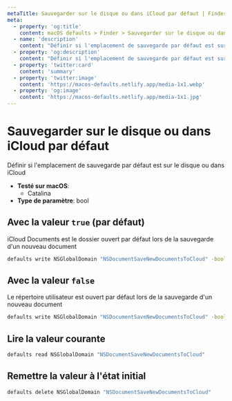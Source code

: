 ```yaml
---
metaTitle: Sauvegarder sur le disque ou dans iCloud par défaut | Finder | macOS defaults
meta:
  - property: 'og:title'
    content: macOS defaults > Finder > Sauvegarder sur le disque ou dans iCloud par défaut
  - name: 'description'
    content: "Définir si l'emplacement de sauvegarde par défaut est sur le disque ou dans iCloud"
  - property: 'og:description'
    content: "Définir si l'emplacement de sauvegarde par défaut est sur le disque ou dans iCloud"
  - property: 'twitter:card'
    content: 'summary'
  - property: 'twitter:image'
    content: 'https://macos-defaults.netlify.app/media-1x1.webp'
  - property: 'og:image'
    content: 'https://macos-defaults.netlify.app/media-1x1.jpg'
---
```


# Sauvegarder sur le disque ou dans iCloud par défaut

Définir si l'emplacement de sauvegarde par défaut est sur le disque ou dans iCloud

<!-- break lists -->

- **Testé sur macOS**:
  - Catalina
- **Type de paramètre**: bool

## Avec la valeur `true` (par défaut)

iCloud Documents est le dossier ouvert par défaut lors de la sauvegarde d'un nouveau document

```bash
defaults write NSGlobalDomain "NSDocumentSaveNewDocumentsToCloud" -bool "true"
```

## Avec la valeur `false`

Le répertoire utilisateur est ouvert par défaut lors de la sauvegarde d'un nouveau document

```bash
defaults write NSGlobalDomain "NSDocumentSaveNewDocumentsToCloud" -bool "false"
```

## Lire la valeur courante

```bash
defaults read NSGlobalDomain "NSDocumentSaveNewDocumentsToCloud"
```

## Remettre la valeur à l'état initial

```bash
defaults delete NSGlobalDomain "NSDocumentSaveNewDocumentsToCloud"
```
